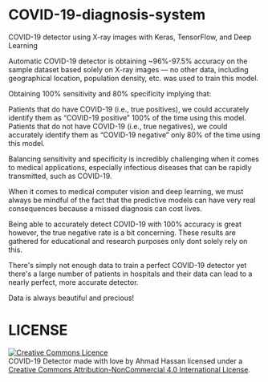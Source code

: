 # COVID-19-diagnosis-system
COVID-19 detector using X-ray images with Keras, TensorFlow, and Deep Learning

Automatic COVID-19 detector is obtaining ~96%-97.5% accuracy on the sample dataset based solely on X-ray images — no other data, including geographical location, population density, etc. was used to train this model.

Obtaining 100% sensitivity and 80% specificity implying that:

Patients that do have COVID-19 (i.e., true positives), we could accurately identify them as “COVID-19 positive” 100% of the time using this model.
Patients that do not have COVID-19 (i.e., true negatives), we could accurately identify them as “COVID-19 negative” only 80% of the time using this model.

Balancing sensitivity and specificity is incredibly challenging when it comes to medical applications, especially infectious diseases that can be rapidly transmitted, such as COVID-19.

When it comes to medical computer vision and deep learning, we must always be mindful of the fact that the predictive models can have very real consequences because a missed diagnosis can cost lives.

Being able to accurately detect COVID-19 with 100% accuracy is great however, the true negative rate is a bit concerning. These results are gathered for educational and research purposes only dont solely rely on this.

There's simply not enough data to train a perfect COVID-19 detector yet there's a large number of patients in hospitals and their data can lead to a nearly perfect, more accurate detector. 

Data is always beautiful and precious!


# LICENSE
<a rel="license" href="http://creativecommons.org/licenses/by-nc/4.0/"><img alt="Creative Commons Licence" style="border-width:0" src="https://i.creativecommons.org/l/by-nc/4.0/88x31.png" /></a><br /><span xmlns:dct="http://purl.org/dc/terms/" property="dct:title">COVID-19 Detector made with love</span> by <span xmlns:cc="http://creativecommons.org/ns#" property="cc:attributionName">Ahmad Hassan</span> licensed under a <a rel="license" href="http://creativecommons.org/licenses/by-nc/4.0/">Creative Commons Attribution-NonCommercial 4.0 International License</a>. 

